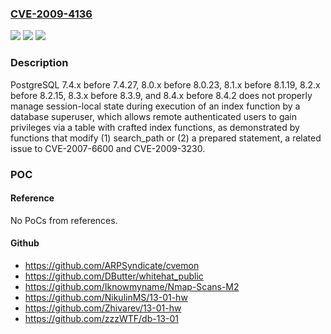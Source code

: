 ### [CVE-2009-4136](https://cve.mitre.org/cgi-bin/cvename.cgi?name=CVE-2009-4136)
![](https://img.shields.io/static/v1?label=Product&message=n%2Fa&color=blue)
![](https://img.shields.io/static/v1?label=Version&message=%3D%20n%2Fa%20&color=brighgreen)
![](https://img.shields.io/static/v1?label=Vulnerability&message=n%2Fa&color=brighgreen)

### Description

PostgreSQL 7.4.x before 7.4.27, 8.0.x before 8.0.23, 8.1.x before 8.1.19, 8.2.x before 8.2.15, 8.3.x before 8.3.9, and 8.4.x before 8.4.2 does not properly manage session-local state during execution of an index function by a database superuser, which allows remote authenticated users to gain privileges via a table with crafted index functions, as demonstrated by functions that modify (1) search_path or (2) a prepared statement, a related issue to CVE-2007-6600 and CVE-2009-3230.

### POC

#### Reference
No PoCs from references.

#### Github
- https://github.com/ARPSyndicate/cvemon
- https://github.com/DButter/whitehat_public
- https://github.com/Iknowmyname/Nmap-Scans-M2
- https://github.com/NikulinMS/13-01-hw
- https://github.com/Zhivarev/13-01-hw
- https://github.com/zzzWTF/db-13-01

